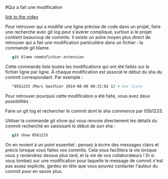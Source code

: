 #Qui a fait une modification

[link to the video](https://openclassrooms.com/fr/courses/2342361-gerez-votre-code-avec-git-et-github/2433716-retrouvez-qui-a-fait-une-modification )

   Pour retrouver qui a modifié une ligne précise de code dans un projet, faire une recherche avec git log peut s'avérer compliqué, surtout si le projet contient beaucoup de commits. Il existe un autre moyen plus direct de retrouver qui a fait une modification particulière dans un fichier : la commande git blame.
```csh
   git blame nomdufichier.extension
```

   Cette commande liste toutes les modifications qui ont été faites sur le fichier ligne par ligne. À chaque modification est associé le début du sha du commit correspondant. Par exemple : 
```csh
   ^05b1233 (Marc Gauthier 2014-08-08 00:31:02 1) # Une liste
```

   Pour retrouver pourquoi cette modification a été faite, vous avez deux possibilités : 

   Faire un git log et rechercher le commit dont le sha commence par 05b1233. 

   Utiliser la commande git show qui vous renvoie directement les détails du commit recherché en saisissant le début de son sha : 
```csh
   git show 05b1233
```

   On en revient à un point essentiel : pensez à écrire des messages clairs et précis lorsque vous faites vos commits. Cela vous facilitera la vie lorsque vous y reviendrez dessus plus tard, et la vie de vos collaborateurs ! Et si vous tombez sur une modification pour laquelle le message de commit n'est pas assez explicite, gardez en tête que vous pouvez contacter l'auteur du commit pour en savoir plus. 
